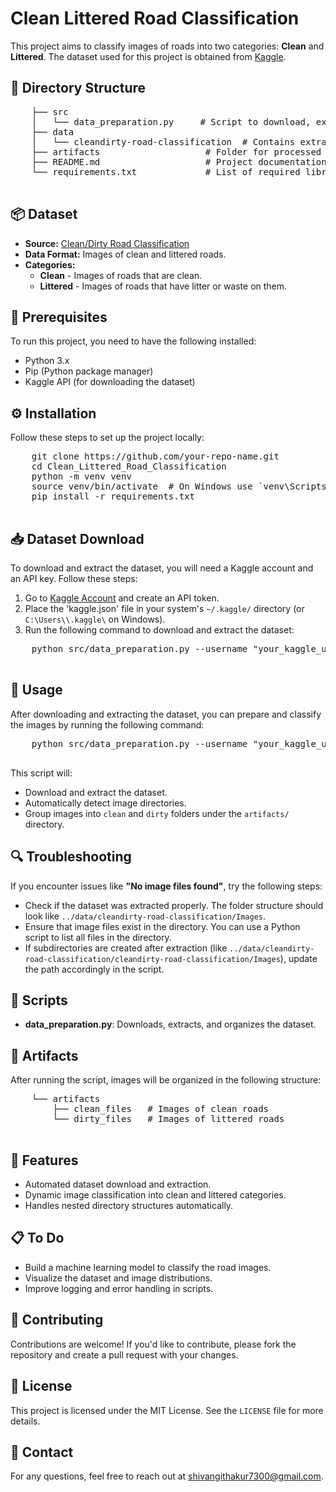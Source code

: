<!DOCTYPE html> 
<html lang="en">  

<head>
    <meta charset="UTF-8">
    <meta name="viewport" content="width=device-width, initial-scale=1.0">
</head>
 
<body> 
  <h1>Clean Littered Road Classification</h1> 

  <p>This project aims to classify images of roads into two categories: <strong>Clean</strong> and <strong>Littered</strong>. The dataset used for this project is obtained from <a href="https://www.kaggle.com/datasets/faizalkarim/cleandirty-road-classification" target="_blank">Kaggle</a>.</p>

  <h2>📁 Directory Structure</h2>
    <pre>
    ├── src
    │   └── data_preparation.py     # Script to download, extract, and prepare the dataset
    ├── data
    │   └── cleandirty-road-classification  # Contains extracted images
    ├── artifacts                    # Folder for processed images
    ├── README.md                    # Project documentation (this file)
    └── requirements.txt             # List of required libraries
    </pre>

  <h2>📦 Dataset</h2>
    <ul>
        <li><strong>Source:</strong> <a href="https://www.kaggle.com/datasets/faizalkarim/cleandirty-road-classification" target="_blank">Clean/Dirty Road Classification</a></li>
        <li><strong>Data Format:</strong> Images of clean and littered roads.</li>
        <li><strong>Categories:</strong>
            <ul>
                <li><strong>Clean</strong> - Images of roads that are clean.</li>
                <li><strong>Littered</strong> - Images of roads that have litter or waste on them.</li>
            </ul>
        </li>
    </ul>

  <h2>📜 Prerequisites</h2>
    <p>To run this project, you need to have the following installed:</p>
    <ul>
        <li>Python 3.x</li>
        <li>Pip (Python package manager)</li>
        <li>Kaggle API (for downloading the dataset)</li>
    </ul>

  <h2>⚙️ Installation</h2>
    <p>Follow these steps to set up the project locally:</p>
    <pre>
    git clone https://github.com/your-repo-name.git
    cd Clean_Littered_Road_Classification
    python -m venv venv
    source venv/bin/activate  # On Windows use `venv\Scripts\activate`
    pip install -r requirements.txt
    </pre>

  <h2>📥 Dataset Download</h2>
    <p>To download and extract the dataset, you will need a Kaggle account and an API key. Follow these steps:</p>
    <ol>
        <li>Go to <a href="https://www.kaggle.com/account" target="_blank">Kaggle Account</a> and create an API token.</li>
        <li>Place the 'kaggle.json' file in your system's <code>~/.kaggle/</code> directory (or <code>C:\Users\<username>\.kaggle\</code> on Windows).</li>
        <li>Run the following command to download and extract the dataset:</li>
    </ol>
    <pre>
    python src/data_preparation.py --username "your_kaggle_username" --key "your_kaggle_api_key"
    </pre>

  <h2>🚀 Usage</h2>
    <p>After downloading and extracting the dataset, you can prepare and classify the images by running the following command:</p>
    <pre>
    python src/data_preparation.py --username "your_kaggle_username" --key "your_kaggle_api_key"
    </pre>
    <p>This script will:</p>
    <ul>
        <li>Download and extract the dataset.</li>
        <li>Automatically detect image directories.</li>
        <li>Group images into <code>clean</code> and <code>dirty</code> folders under the <code>artifacts/</code> directory.</li>
    </ul>

  <h2>🔍 Troubleshooting</h2>
    <p>If you encounter issues like <strong>"No image files found"</strong>, try the following steps:</p>
    <ul>
        <li>Check if the dataset was extracted properly. The folder structure should look like <code>../data/cleandirty-road-classification/Images</code>.</li>
        <li>Ensure that image files exist in the directory. You can use a Python script to list all files in the directory.</li>
        <li>If subdirectories are created after extraction (like <code>../data/cleandirty-road-classification/cleandirty-road-classification/Images</code>), update the path accordingly in the script.</li>
    </ul>

  <h2>🤖 Scripts</h2>
    <ul>
        <li><strong>data_preparation.py</strong>: Downloads, extracts, and organizes the dataset.</li>
    </ul>

  <h2>📂 Artifacts</h2>
    <p>After running the script, images will be organized in the following structure:</p>
    <pre>
    └── artifacts
        ├── clean_files   # Images of clean roads
        └── dirty_files   # Images of littered roads
    </pre>
    
  <h2>🌟 Features</h2>
    <ul>
        <li>Automated dataset download and extraction.</li>
        <li>Dynamic image classification into clean and littered categories.</li>
        <li>Handles nested directory structures automatically.</li>
    </ul>

  <h2>📋 To Do</h2>
    <ul>
        <li>Build a machine learning model to classify the road images.</li>
        <li>Visualize the dataset and image distributions.</li>
        <li>Improve logging and error handling in scripts.</li>
    </ul>

  <h2>🙌 Contributing</h2>
    <p>Contributions are welcome! If you'd like to contribute, please fork the repository and create a pull request with your changes.</p>

  <h2>📄 License</h2>
    <p>This project is licensed under the MIT License. See the <code>LICENSE</code> file for more details.</p>

  <h2>🤝 Contact</h2>
    <p>For any questions, feel free to reach out at <a href="shivangithakur7300@gmail.com">shivangithakur7300@gmail.com</a>.</p>
</body>

</html>





